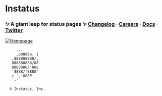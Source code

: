 # Instatus

### ✨ A giant leap for status pages ✨ [Changelog](https://instatus.com/changes) · [Careers](https://instatus.com/careers) · [Docs](https://instatus.com/help) · [Twitter](https://instatus.com/twitter)

[![Homepage](https://user-images.githubusercontent.com/1072229/178352553-8bee2426-aa20-471a-8323-eea073e89cd2.png
)](https://instatus.com)

```
     .-.
     ,o8888o, |
   ,888888888/,
   888888888/88
   8888888/'888
   `8888/'8888'        
   ( `,'888P'
   `-'

  © Instatus, Inc.
```